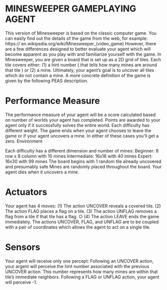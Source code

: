 # MINESWEEPER GAMEPLAYING AGENT

This version of Minesweeper is based on the classic computer game. You can easily find out the details of the game from the web, for example: https:// en.wikipedia.org/wiki/Minesweeper_(video_game) However, there are a few differences designed to better evaluate your agent which will become apparent as you play with and familiarize yourself with the game. In Minesweeper, you are given a board that is set up as a 2D grid of tiles. Each tile covers either: (1) a hint number ( that tells how many mines are around that tile ) or (2) a mine. Ultimately, your agent’s goal is to uncover all tiles which do not contain a mine. A more concrete definition of the game is given by the following PEAS description.

# Performance Measure

The performance measure of your agent will be a score calculated based on number of worlds your agent has completed. Points are awarded to your agent only if it successfully solves the entire world. Each difficulty has different weight.
The game ends when your agent chooses to leave the game or if your agent uncovers a mine. In either of these cases you'll get a zero.
Environment

Each difficulty has a different dimension and number of mines:
Beginner: 8 row x 8 column with 10 mines
Intermediate: 16x16 with 40 mines
Expert: 16x30 with 99 mines
The board begins with 1 random tile already uncovered and presumably safe
Mines are randomly placed throughout the board.
Your agent dies when it uncovers a mine.

# Actuators

Your agent has 4 moves:
(1) The action UNCOVER reveals a covered tile.
(2) The action FLAG places a flag on a tile.
(3) The action UNFLAG removes a flag from a tile if that tile has a flag. ○ (4) The action LEAVE ends the game immediately.
The actions UNCOVER, FLAG, and UNFLAG are to be coupled with a pair of coordinates which allows the agent to act on a single tile.

# Sensors

Your agent will receive only one percept:
Following an UNCOVER action, your argent will perceive the hint number associated with the previous UNCOVER action. This number represents how many mines are within that tile’s immediate neighbors.
Following a FLAG or UNFLAG action, your agent will perceive -1.
